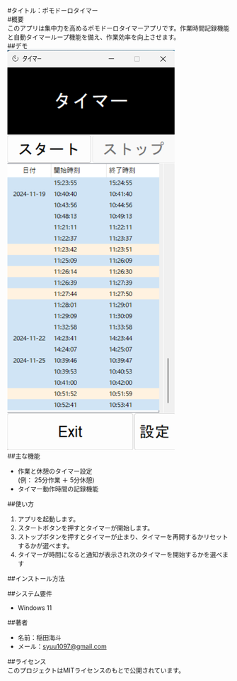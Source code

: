 #タイトル：ポモドーロタイマー  
#概要  
このアプリは集中力を高めるポモドーロタイマーアプリです。作業時間記録機能と自動タイマーループ機能を備え、作業効率を向上させます。  
##デモ  
![スクリーンショット](pomodoro_timer_screenshot.png)  
##主な機能  
- 作業と休憩のタイマー設定  
  (例： 25分作業 ＋ 5分休憩)
- タイマー動作時間の記録機能  

##使い方  
1. アプリを起動します。
2. スタートボタンを押すとタイマーが開始します。
3. ストップボタンを押すとタイマーが止まり、タイマーを再開するかリセットするかが選べます。
4. タイマーが時間になると通知が表示され次のタイマーを開始するかを選べます  

##インストール方法  

##システム要件  
- Windows  11  

##著者  
- 名前：稲田海斗  
- メール：syuu1097@gmail.com 

##ライセンス  
このプロジェクトはMITライセンスのもとで公開されています。